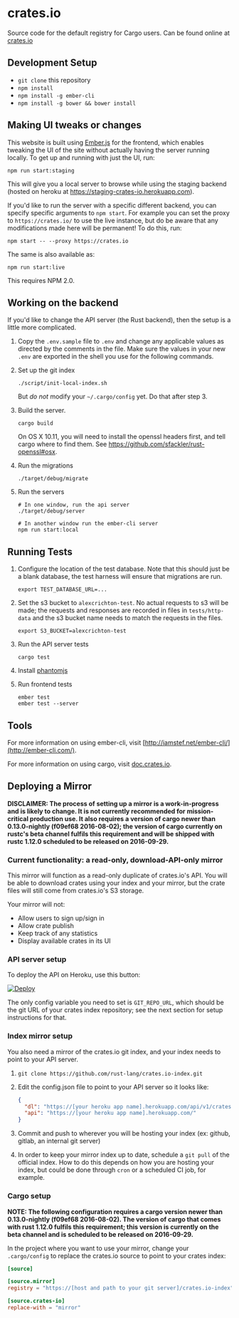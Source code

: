 # crates.io

Source code for the default registry for Cargo users. Can be found online at
[crates.io][crates-io]

[crates-io]: https://crates.io

## Development Setup

* `git clone` this repository
* `npm install`
* `npm install -g ember-cli`
* `npm install -g bower && bower install`

## Making UI tweaks or changes

This website is built using [Ember.js](http://emberjs.com/) for the frontend,
which enables tweaking the UI of the site without actually having the server
running locally. To get up and running with just the UI, run:

```
npm run start:staging
```

This will give you a local server to browse while using the staging backend
(hosted on heroku at https://staging-crates-io.herokuapp.com).

If you'd like to run the server with a specific different backend, you can specify specific arguments to `npm start`. For example you can set the proxy to `https://crates.io/` to use the live instance, but do be aware that any modifications made here will be permanent! To do this, run:

```
npm start -- --proxy https://crates.io
```

The same is also available as:

```
npm run start:live
```

This requires NPM 2.0.

## Working on the backend

If you'd like to change the API server (the Rust backend), then the setup is a
little more complicated.

1. Copy the `.env.sample` file to `.env` and change any applicable values as
    directed by the comments in the file. Make sure the values in your new
    `.env` are exported in the shell you use for the following commands.

2. Set up the git index

    ```
    ./script/init-local-index.sh
    ```

    But *do not* modify your `~/.cargo/config` yet. Do that after step 3.

3. Build the server.

    ```
    cargo build
    ```

    On OS X 10.11, you will need to install the openssl headers first, and tell
    cargo where to find them. See https://github.com/sfackler/rust-openssl#osx.

4. Run the migrations

    ```
    ./target/debug/migrate
    ```

5. Run the servers

    ```
    # In one window, run the api server
    ./target/debug/server

    # In another window run the ember-cli server
    npm run start:local
    ```

## Running Tests

1. Configure the location of the test database. Note that this should just be a
   blank database, the test harness will ensure that migrations are run.

    ```
    export TEST_DATABASE_URL=...
    ```

2. Set the s3 bucket to `alexcrichton-test`. No actual requests to s3 will be
   made; the requests and responses are recorded in files in
   `tests/http-data` and the s3 bucket name needs to match the requests in the
   files.

    ```
    export S3_BUCKET=alexcrichton-test
    ```

3. Run the API server tests

    ```
    cargo test
    ```

4. Install [phantomjs](http://phantomjs.org/)

5. Run frontend tests

    ```
    ember test
    ember test --server
    ```

## Tools

For more information on using ember-cli, visit
[http://iamstef.net/ember-cli/](http://ember-cli.com/).

For more information on using cargo, visit
[doc.crates.io](http://doc.crates.io/).

## Deploying a Mirror

**DISCLAIMER: The process of setting up a mirror is a work-in-progress and is
likely to change. It is not currently recommended for mission-critical
production use. It also requires a version of cargo newer than 0.13.0-nightly
(f09ef68 2016-08-02); the version of cargo currently on rustc's beta channel
fulfils this requirement and will be shipped with rustc 1.12.0 scheduled to be
released on 2016-09-29.**

### Current functionality: a read-only, download-API-only mirror

This mirror will function as a read-only duplicate of crates.io's API. You will
be able to download crates using your index and your mirror, but the crate files
will still come from crates.io's S3 storage.

Your mirror will not:

- Allow users to sign up/sign in
- Allow crate publish
- Keep track of any statistics
- Display available crates in its UI

### API server setup

To deploy the API on Heroku, use this button:

[![Deploy](https://www.herokucdn.com/deploy/button.svg)][deploy]

[deploy]: https://heroku.com/deploy

The only config variable you need to set is `GIT_REPO_URL`, which should be the
git URL of your crates index repository; see the next section for setup
instructions for that.

### Index mirror setup

You also need a mirror of the crates.io git index, and your index needs to point
to your API server.

1. `git clone https://github.com/rust-lang/crates.io-index.git`
2. Edit the config.json file to point to your API server so it looks like:

    ```json
    {
      "dl": "https://[your heroku app name].herokuapp.com/api/v1/crates",
      "api": "https://[your heroku app name].herokuapp.com/"
    }
    ```

3. Commit and push to wherever you will be hosting your index (ex: github,
    gitlab, an internal git server)

4. In order to keep your mirror index up to date, schedule a `git pull` of the
    official index. How to do this depends on how you are hosting your index,
    but could be done through `cron` or a scheduled CI job, for example.

### Cargo setup

**NOTE: The following configuration requires a cargo version newer than
0.13.0-nightly (f09ef68 2016-08-02). The version of cargo that comes with rust
1.12.0 fulfils this requirement; this version is currently on the beta channel
and is scheduled to be released on 2016-09-29.**

In the project where you want to use your mirror, change your `.cargo/config`
to replace the crates.io source to point to your crates index:

```toml
[source]

[source.mirror]
registry = "https://[host and path to your git server]/crates.io-index"

[source.crates-io]
replace-with = "mirror"
```
